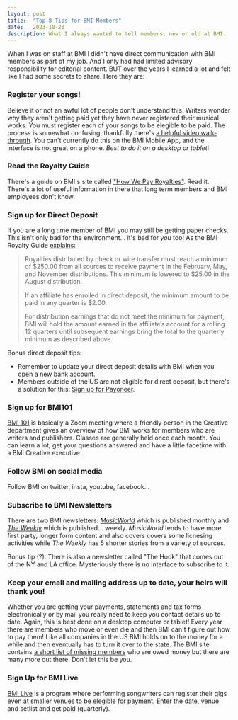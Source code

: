 ```yaml
---
layout: post
title:  "Top 8 Tips for BMI Members"
date:   2023-10-23
description: What I always wanted to tell members, new or old at BMI.
---
```


When I was on staff at BMI I didn't have direct communication with BMI members as part of my job.  And I only had had limited advisory responsibility for editorial content.  BUT over the years I learned a lot and felt like I had some secrets to share.  Here they are:

### Register your songs!
Believe it or not an awful lot of people don't understand this.  Writers wonder why they aren't getting paid yet they have never registered their musical works.  You must register each of your songs to be elegible to be paid.  The process is somewhat confusing, thankfully there's [a helpful video walk-through](https://www.youtube.com/watch?v=bfzWF7FF0zo).  You can't currently do this on the BMI Mobile App, and the interface is not great on a phone.  _Best to do it on a desktop or tablet_!

### Read the Royalty Guide
There's a guide on BMI's site called ["How We Pay Royalties"](https://www.bmi.com/creators/royalty/how_we_pay_royalties).  Read it.  There's a lot of useful information in there that long term members and BMI employees don't know.

### Sign up for Direct Deposit
If you are a long time member of BMI you may still be getting paper checks.  This isn't only bad for the environment... it's bad for _you_ too!  As the BMI Royalty Guide [explains](https://www.bmi.com/creators/royalty_print#frequency):

> Royalties distributed by check or wire transfer must reach a minimum of $250.00 from all sources to receive payment in the February, May, and November distributions. This minimum is lowered to $25.00 in the August distribution.
> 
> If an affiliate has enrolled in direct deposit, the minimum amount to be paid in any quarter is $2.00.
> 
> For distribution earnings that do not meet the minimum for payment, BMI will hold the amount earned in the affiliate’s account for a rolling 12 quarters until subsequent earnings bring the total to the quarterly minimum as described above.

Bonus direct deposit tips: 
+ Remember to update your direct deposit details with BMI when you open a new bank account.  
+ Members outside of the US are not eligible for direct deposit, but there's a solution for this: [Sign up for Payoneer](https://register.payoneer.com/bmi/).

### Sign up for BMI101
[BMI 101](https://www.bmi.com/creators/detail/bmi_workshops#bmi101) is basically a Zoom meeting where a friendly person in the Creative department gives an overview of how BMI works for members who are writers and publishers.  Classes are generally held once each month.  You can learn a lot, get your questions answered and have a  little facetime with a BMI Creative executive.

### Follow BMI on social media
Follow BMI on twitter, insta, youtube, facebook...


### Subscribe to BMI Newsletters
There are two BMI newsletters:  [_MusicWorld_](https://www.bmi.com/musicworld) which is published monthly and [_The Weekly_](https://www.bmi.com/special/weekly) which is published... weekly.  _MusicWorld_ tends to have more first party, longer form content and also covers covers some licnesing activities while _The Weekly_ has 5 shorter stories from a variety of sources.

Bonus tip (?): There is also a newsletter called "The Hook" that comes out of the NY and LA office.  Mysteriously there is no interface to subscribe to it.

### Keep your email and mailing address up to date, your heirs will thank you!
Whether you are getting your payments, statements and tax forms electronically or by mail you really need to keep you contact details up to date.  Again, this is best done on a desktop computer or tablet! Every year there are members who move or even die and then BMI can't figure out how to pay them!  Like all companies in the US BMI holds on to the money for a while and then eventually has to turn it over to the state.  The BMI site contains [a short list of missing members](https://www.bmi.com/estates) who are owed money but there are many more out there.  Don't let this be you.

### Sign Up for BMI Live
[BMI Live](https://www.bmi.com/special/bmi_live) is a program where performing songwriters can register their gigs even at smaller venues to be elegible for payment.  Enter the date, venue and setlist and get paid (quarterly).